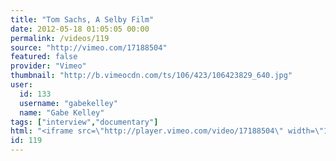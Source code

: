 ```yaml
---
title: "Tom Sachs, A Selby Film"
date: 2012-05-18 01:05:05 00:00
permalink: /videos/119
source: "http://vimeo.com/17188504"
featured: false
provider: "Vimeo"
thumbnail: "http://b.vimeocdn.com/ts/106/423/106423829_640.jpg"
user:
  id: 133
  username: "gabekelley"
  name: "Gabe Kelley"
tags: ["interview","documentary"]
html: "<iframe src=\"http://player.vimeo.com/video/17188504\" width=\"1280\" height=\"720\" frameborder=\"0\" webkitallowfullscreen mozallowfullscreen allowfullscreen></iframe>"
id: 119
---
```


